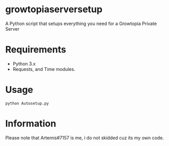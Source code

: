 # growtopiaserversetup
A Python script that setups everything you need for a Growtopia Private Server

# Requirements
- Python 3.x
- Requests, and Time modules. 

# Usage
``
python Autosetup.py
``

# Information
Please note that Artemis#7157 is me, i do not skidded cuz its my own code.
